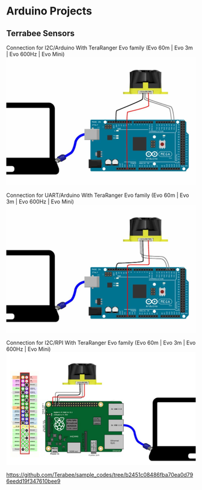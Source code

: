 # Arduino Projects

## Terrabee Sensors
Connection for I2C/Arduino With TeraRanger Evo family (Evo 60m | Evo 3m | Evo 600Hz | Evo Mini)
![](https://raw.githubusercontent.com/gazzenger/arduino-projects/master/i2card.jpeg)

Connection for UART/Arduino With TeraRanger Evo family (Evo 60m | Evo 3m | Evo 600Hz | Evo Mini)
![](https://raw.githubusercontent.com/gazzenger/arduino-projects/master/uart.jpeg)

Connection for I2C/RPI With TeraRanger Evo family (Evo 60m | Evo 3m | Evo 600Hz | Evo Mini)
![](https://raw.githubusercontent.com/gazzenger/arduino-projects/master/i2crpi.jpeg)

https://github.com/Terabee/sample_codes/tree/b2451c08486fba70ea0d796eedd19f347610bee9

